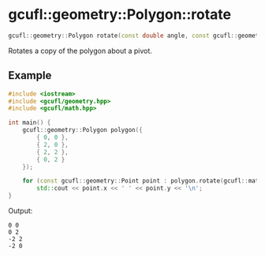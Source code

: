 # gcufl::geometry::Polygon::rotate
```cpp
gcufl::geometry::Polygon rotate(const double angle, const gcufl::geometry::Point pivot = gcufl::geometry::Point(0, 0)) const noexcept;
```
Rotates a copy of the polygon about a pivot.
## Example
```cpp
#include <iostream>
#include <gcufl/geometry.hpp>
#include <gcufl/math.hpp>

int main() {
	gcufl::geometry::Polygon polygon({
		{ 0, 0 },
		{ 2, 0 },
		{ 2, 2 },
		{ 0, 2 }
	});

	for (const gcufl::geometry::Point point : polygon.rotate(gcufl::math::radians(90)).points)
		std::cout << point.x << ' ' << point.y << '\n';
}
```
Output:
```
0 0
0 2
-2 2
-2 0
```
